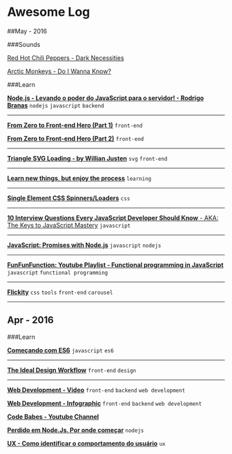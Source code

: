 # Awesome Log


##May - 2016

###Sounds

[Red Hot Chili Peppers - Dark Necessities](https://www.youtube.com/watch?v=qJ_Tw0w3lLA)

[Arctic Monkeys - Do I Wanna Know?](https://www.youtube.com/watch?v=bpOSxM0rNPM)


###Learn

[**Node.js - Levando o poder do JavaScript para o servidor! - Rodrigo Branas**](https://www.eventials.com/Globalcode/node-js-levando-o-poder-do-javascript-para-o-servidor/) `nodejs` `javascript` `backend`

---

[**From Zero to Front-end Hero (Part 1)**](https://medium.freecodecamp.com/from-zero-to-front-end-hero-part-1-7d4f7f0bff02#.diyo70801) `front-end`


[**From Zero to Front-end Hero (Part 2)**](https://medium.freecodecamp.com/from-zero-to-front-end-hero-part-2-adfa4824da9b#.oagxdc59f) `front-end`

---

[**Triangle SVG Loading - by Willian Justen**](http://codepen.io/willianjusten/pen/QELMgN) `svg` `front-end`

---

[**Learn new things, but enjoy the process**](http://gabrielgodoy.com/learn-new-things-but-enjoy-the-process/) `learning`

---

[**Single Element CSS Spinners/Loaders**](http://projects.lukehaas.me/css-loaders/) `css`

---

[**10 Interview Questions
Every JavaScript Developer Should Know** -
AKA: The Keys to JavaScript Mastery](https://medium.com/javascript-scene/10-interview-questions-every-javascript-developer-should-know-6fa6bdf5ad95#.gk1e8m6je) `javascript`

---

[**JavaScript: Promises with Node.js**](http://zpalexander.com/blog/javascript-promises-node-js/) `javascript` `nodejs`

---

[**FunFunFunction: Youtube Playlist - Functional programming in JavaScript**](https://www.youtube.com/playlist?list=PL0zVEGEvSaeEd9hlmCXrk5yUyqUag-n84) `javascript` `functional programming`

---

[**Flickity**](http://flickity.metafizzy.co/) `css` `tools` `front-end` `carousel`

---

## Apr - 2016

###Learn

[**Começando com ES6**](https://medium.com/@brunovincius/come%C3%A7ando-com-es6-e346298e941b#.ye74ig48m) `javascript` `es6`

---

[**The Ideal Design Workflow**](https://blog.prototypr.io/the-ideal-design-workflow-2c200b8e337d#.5bwuz3kms) `front-end` `design`

---

[**Web Development - Video**](https://www.youtube.com/watch?v=pB0WvcxTbCA) `front-end` `backend` `web development`

[**Web Development - Infographic**](https://coggle.it/diagram/52e97f8c5a143de239005d1b/56212c4e4c505e0045c0d3bda59b77e5977c2c9bd40f3fd0b451bdcf8da4aa52) `front-end` `backend` `web development`

[**Code Babes - Youtube Channel**](https://www.youtube.com/channel/UCVg4DAiKW5WgPKKbQAJ89MA)

[**Perdido em Node.Js. Por onde começar**](http://vizir.com.br/2016/06/perdido-em-node-js-por-onde-comecar/) `nodejs`

[**UX - Como identificar o comportamento do usuário**](http://tableless.com.br/ux-como-identificar-o-comportamento-do-usuario/) `ux`